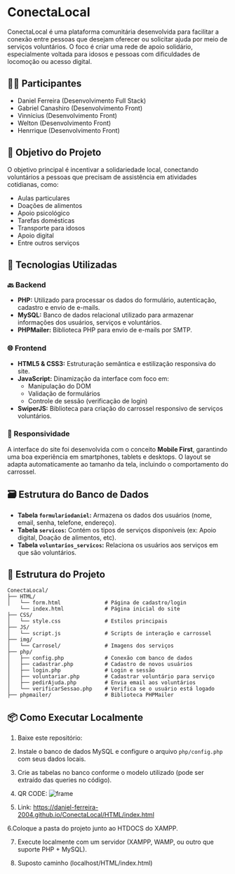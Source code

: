 
# ConectaLocal

ConectaLocal é uma plataforma comunitária desenvolvida para facilitar a conexão entre pessoas que desejam oferecer ou solicitar ajuda por meio de serviços voluntários. O foco é criar uma rede de apoio solidário, especialmente voltada para idosos e pessoas com dificuldades de locomoção ou acesso digital.

## 👨‍💻 Participantes

- Daniel Ferreira (Desenvolvimento Full Stack)
- Gabriel Canashiro (Desenvolvimento Front)
- Vinnicius (Desenvolvimento Front)
- Welton (Desenvolvimento Front)
- Henrrique (Desenvolvimento Front)

## 🎯 Objetivo do Projeto

O objetivo principal é incentivar a solidariedade local, conectando voluntários a pessoas que precisam de assistência em atividades cotidianas, como:

- Aulas particulares
- Doações de alimentos
- Apoio psicológico
- Tarefas domésticas
- Transporte para idosos
- Apoio digital
- Entre outros serviços

## 🧰 Tecnologias Utilizadas

### 🔙 Backend

- **PHP:** Utilizado para processar os dados do formulário, autenticação, cadastro e envio de e-mails.
- **MySQL:** Banco de dados relacional utilizado para armazenar informações dos usuários, serviços e voluntários.
- **PHPMailer:** Biblioteca PHP para envio de e-mails por SMTP.

### 🌐 Frontend

- **HTML5 & CSS3:** Estruturação semântica e estilização responsiva do site.
- **JavaScript:** Dinamização da interface com foco em:
  - Manipulação do DOM
  - Validação de formulários
  - Controle de sessão (verificação de login)
- **SwiperJS:** Biblioteca para criação do carrossel responsivo de serviços voluntários.

### 📱 Responsividade

A interface do site foi desenvolvida com o conceito **Mobile First**, garantindo uma boa experiência em smartphones, tablets e desktops. O layout se adapta automaticamente ao tamanho da tela, incluindo o comportamento do carrossel.

## 🗃️ Estrutura do Banco de Dados

- **Tabela `formulariodaniel`:** Armazena os dados dos usuários (nome, email, senha, telefone, endereço).
- **Tabela `servicos`:** Contém os tipos de serviços disponíveis (ex: Apoio digital, Doação de alimentos, etc).
- **Tabela `voluntarios_servicos`:** Relaciona os usuários aos serviços em que são voluntários.

## 📁 Estrutura do Projeto

```
ConectaLocal/
├── HTML/
│   └── form.html              # Página de cadastro/login
    └── index.html             # Página inicial do site
├── CSS/
│   └── style.css              # Estilos principais
├── JS/
│   └── script.js              # Scripts de interação e carrossel
├── img/
│   └── Carrosel/              # Imagens dos serviços
├── php/
│   ├── config.php             # Conexão com banco de dados
│   ├── cadastrar.php          # Cadastro de novos usuários
│   ├── login.php              # Login e sessão
│   ├── voluntariar.php        # Cadastrar voluntário para serviço
│   ├── pedirAjuda.php         # Envia email aos voluntários
│   └── verificarSessao.php    # Verifica se o usuário está logado
├── phpmailer/                 # Biblioteca PHPMailer
```

## 📦 Como Executar Localmente

1. Baixe este repositório:

2. Instale o banco de dados MySQL e configure o arquivo `php/config.php` com seus dados locais.

3. Crie as tabelas no banco conforme o modelo utilizado (pode ser extraído das queries no código).

4. QR CODE:
  ![frame](https://github.com/user-attachments/assets/c6d8313e-072f-49f6-804b-137d79e16bcc)

5. Link:
   https://daniel-ferreira-2004.github.io/ConectaLocal/HTML/index.html
   
6.Coloque a pasta do projeto junto ao HTDOCS do XAMPP. 

7. Execute localmente com um servidor (XAMPP, WAMP, ou outro que suporte PHP + MySQL).

8. Suposto caminho (localhost/HTML/index.html)

